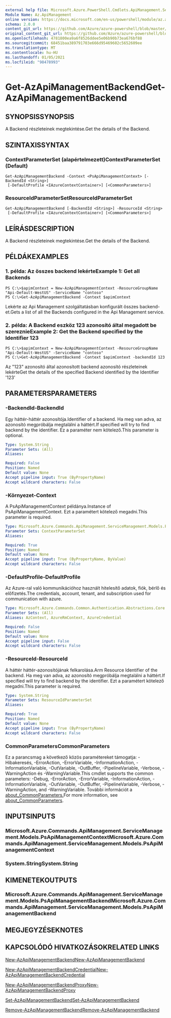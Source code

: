 ```yaml
---
external help file: Microsoft.Azure.PowerShell.Cmdlets.ApiManagement.ServiceManagement.dll-Help.xml
Module Name: Az.ApiManagement
online version: https://docs.microsoft.com/en-us/powershell/module/az.apimanagement/get-azapimanagementbackend
schema: 2.0.0
content_git_url: https://github.com/Azure/azure-powershell/blob/master/src/ApiManagement/ApiManagement/help/Get-AzApiManagementBackend.md
original_content_git_url: https://github.com/Azure/azure-powershell/blob/master/src/ApiManagement/ApiManagement/help/Get-AzApiManagementBackend.md
ms.openlocfilehash: 4781800ea9a6f8526ddee5e06b90b73ea676bf88
ms.sourcegitcommit: 68451baa389791703e666d95469602c5652609ee
ms.translationtype: MT
ms.contentlocale: hu-HU
ms.lasthandoff: 01/05/2021
ms.locfileid: "98478993"
---
```

# <span data-ttu-id="9ebd7-101">Get-AzApiManagementBackend</span><span class="sxs-lookup"><span data-stu-id="9ebd7-101">Get-AzApiManagementBackend</span></span>

## <span data-ttu-id="9ebd7-102">SYNOPSIS</span><span class="sxs-lookup"><span data-stu-id="9ebd7-102">SYNOPSIS</span></span>
<span data-ttu-id="9ebd7-103">A Backend részleteinek megtekintése.</span><span class="sxs-lookup"><span data-stu-id="9ebd7-103">Get the details of the Backend.</span></span>

## <span data-ttu-id="9ebd7-104">SZINTAXIS</span><span class="sxs-lookup"><span data-stu-id="9ebd7-104">SYNTAX</span></span>

### <span data-ttu-id="9ebd7-105">ContextParameterSet (alapértelmezett)</span><span class="sxs-lookup"><span data-stu-id="9ebd7-105">ContextParameterSet (Default)</span></span>
```
Get-AzApiManagementBackend -Context <PsApiManagementContext> [-BackendId <String>]
 [-DefaultProfile <IAzureContextContainer>] [<CommonParameters>]
```

### <span data-ttu-id="9ebd7-106">ResourceIdParameterSet</span><span class="sxs-lookup"><span data-stu-id="9ebd7-106">ResourceIdParameterSet</span></span>
```
Get-AzApiManagementBackend [-BackendId <String>] -ResourceId <String>
 [-DefaultProfile <IAzureContextContainer>] [<CommonParameters>]
```

## <span data-ttu-id="9ebd7-107">LEÍRÁS</span><span class="sxs-lookup"><span data-stu-id="9ebd7-107">DESCRIPTION</span></span>
<span data-ttu-id="9ebd7-108">A Backend részleteinek megtekintése.</span><span class="sxs-lookup"><span data-stu-id="9ebd7-108">Get the details of the Backend.</span></span>

## <span data-ttu-id="9ebd7-109">PÉLDÁK</span><span class="sxs-lookup"><span data-stu-id="9ebd7-109">EXAMPLES</span></span>

### <span data-ttu-id="9ebd7-110">1. példa: Az összes backend lekérte</span><span class="sxs-lookup"><span data-stu-id="9ebd7-110">Example 1: Get all Backends</span></span>
```
PS C:\>$apimContext = New-AzApiManagementContext -ResourceGroupName "Api-Default-WestUS" -ServiceName "contoso"
PS C:\>Get-AzApiManagementBackend -Context $apimContext
```

<span data-ttu-id="9ebd7-111">Lekérte az Api Management szolgáltatásban konfigurált összes backend-et.</span><span class="sxs-lookup"><span data-stu-id="9ebd7-111">Gets a list of all the Backends configured in the Api Management service.</span></span>

### <span data-ttu-id="9ebd7-112">2. példa: A Backend eszköz 123 azonosító által megadott be szereznie</span><span class="sxs-lookup"><span data-stu-id="9ebd7-112">Example 2: Get the Backend specified by the Identifier 123</span></span>
```
PS C:\>$apimContext = New-AzApiManagementContext -ResourceGroupName "Api-Default-WestUS" -ServiceName "contoso"
PS C:\>Get-AzApiManagementBackend -Context $apimContext -backendId 123
```

<span data-ttu-id="9ebd7-113">Az "123" azonosító által azonosított backend azonosító részleteinek lekérte</span><span class="sxs-lookup"><span data-stu-id="9ebd7-113">Get the details of the specified Backend identified by the Identifier '123'</span></span>

## <span data-ttu-id="9ebd7-114">PARAMETERS</span><span class="sxs-lookup"><span data-stu-id="9ebd7-114">PARAMETERS</span></span>

### <span data-ttu-id="9ebd7-115">-BackendId</span><span class="sxs-lookup"><span data-stu-id="9ebd7-115">-BackendId</span></span>
<span data-ttu-id="9ebd7-116">Egy háttér-háttér azonosítója.</span><span class="sxs-lookup"><span data-stu-id="9ebd7-116">Identifier of a backend.</span></span>
<span data-ttu-id="9ebd7-117">Ha meg van adva, az azonosító megpróbálja megtalálni a háttért.</span><span class="sxs-lookup"><span data-stu-id="9ebd7-117">If specified will try to find backend by the identifier.</span></span>
<span data-ttu-id="9ebd7-118">Ez a paraméter nem kötelező.</span><span class="sxs-lookup"><span data-stu-id="9ebd7-118">This parameter is optional.</span></span>

```yaml
Type: System.String
Parameter Sets: (All)
Aliases:

Required: False
Position: Named
Default value: None
Accept pipeline input: True (ByPropertyName)
Accept wildcard characters: False
```

### <span data-ttu-id="9ebd7-119">-Környezet</span><span class="sxs-lookup"><span data-stu-id="9ebd7-119">-Context</span></span>
<span data-ttu-id="9ebd7-120">A PsApiManagementContext példánya.</span><span class="sxs-lookup"><span data-stu-id="9ebd7-120">Instance of PsApiManagementContext.</span></span>
<span data-ttu-id="9ebd7-121">Ezt a paramétert kötelező megadni.</span><span class="sxs-lookup"><span data-stu-id="9ebd7-121">This parameter is required.</span></span>

```yaml
Type: Microsoft.Azure.Commands.ApiManagement.ServiceManagement.Models.PsApiManagementContext
Parameter Sets: ContextParameterSet
Aliases:

Required: True
Position: Named
Default value: None
Accept pipeline input: True (ByPropertyName, ByValue)
Accept wildcard characters: False
```

### <span data-ttu-id="9ebd7-122">-DefaultProfile</span><span class="sxs-lookup"><span data-stu-id="9ebd7-122">-DefaultProfile</span></span>
<span data-ttu-id="9ebd7-123">Az Azure-ral való kommunikációhoz használt hitelesítő adatok, fiók, bérlő és előfizetés.</span><span class="sxs-lookup"><span data-stu-id="9ebd7-123">The credentials, account, tenant, and subscription used for communication with azure.</span></span>

```yaml
Type: Microsoft.Azure.Commands.Common.Authentication.Abstractions.Core.IAzureContextContainer
Parameter Sets: (All)
Aliases: AzContext, AzureRmContext, AzureCredential

Required: False
Position: Named
Default value: None
Accept pipeline input: False
Accept wildcard characters: False
```

### <span data-ttu-id="9ebd7-124">-ResourceId</span><span class="sxs-lookup"><span data-stu-id="9ebd7-124">-ResourceId</span></span>
<span data-ttu-id="9ebd7-125">A háttér háttér-azonosítójának felkarolása.</span><span class="sxs-lookup"><span data-stu-id="9ebd7-125">Arm Resource Identifier of the backend.</span></span> <span data-ttu-id="9ebd7-126">Ha meg van adva, az azonosító megpróbálja megtalálni a háttért.</span><span class="sxs-lookup"><span data-stu-id="9ebd7-126">If specified will try to find backend by the identifier.</span></span> <span data-ttu-id="9ebd7-127">Ezt a paramétert kötelező megadni.</span><span class="sxs-lookup"><span data-stu-id="9ebd7-127">This parameter is required.</span></span>

```yaml
Type: System.String
Parameter Sets: ResourceIdParameterSet
Aliases:

Required: True
Position: Named
Default value: None
Accept pipeline input: True (ByPropertyName)
Accept wildcard characters: False
```

### <span data-ttu-id="9ebd7-128">CommonParameters</span><span class="sxs-lookup"><span data-stu-id="9ebd7-128">CommonParameters</span></span>
<span data-ttu-id="9ebd7-129">Ez a parancsmag a következő közös paramétereket támogatja: -Hibakeresés, -ErrorAction, -ErrorVariable, -InformationAction, -InformationVariable, -OutVariable, -OutBuffer, -PipelineVariable, -Verbose, -WarningAction és -WarningVariable.</span><span class="sxs-lookup"><span data-stu-id="9ebd7-129">This cmdlet supports the common parameters: -Debug, -ErrorAction, -ErrorVariable, -InformationAction, -InformationVariable, -OutVariable, -OutBuffer, -PipelineVariable, -Verbose, -WarningAction, and -WarningVariable.</span></span> <span data-ttu-id="9ebd7-130">További információt a [about_CommonParameters.](http://go.microsoft.com/fwlink/?LinkID=113216)</span><span class="sxs-lookup"><span data-stu-id="9ebd7-130">For more information, see [about_CommonParameters](http://go.microsoft.com/fwlink/?LinkID=113216).</span></span>

## <span data-ttu-id="9ebd7-131">INPUTS</span><span class="sxs-lookup"><span data-stu-id="9ebd7-131">INPUTS</span></span>

### <span data-ttu-id="9ebd7-132">Microsoft.Azure.Commands.ApiManagement.ServiceManagement.Models.PsApiManagementContext</span><span class="sxs-lookup"><span data-stu-id="9ebd7-132">Microsoft.Azure.Commands.ApiManagement.ServiceManagement.Models.PsApiManagementContext</span></span>

### <span data-ttu-id="9ebd7-133">System.String</span><span class="sxs-lookup"><span data-stu-id="9ebd7-133">System.String</span></span>

## <span data-ttu-id="9ebd7-134">KIMENETEK</span><span class="sxs-lookup"><span data-stu-id="9ebd7-134">OUTPUTS</span></span>

### <span data-ttu-id="9ebd7-135">Microsoft.Azure.Commands.ApiManagement.ServiceManagement.Models.PsApiManagementBackend</span><span class="sxs-lookup"><span data-stu-id="9ebd7-135">Microsoft.Azure.Commands.ApiManagement.ServiceManagement.Models.PsApiManagementBackend</span></span>

## <span data-ttu-id="9ebd7-136">MEGJEGYZÉSEK</span><span class="sxs-lookup"><span data-stu-id="9ebd7-136">NOTES</span></span>

## <span data-ttu-id="9ebd7-137">KAPCSOLÓDÓ HIVATKOZÁSOK</span><span class="sxs-lookup"><span data-stu-id="9ebd7-137">RELATED LINKS</span></span>

[<span data-ttu-id="9ebd7-138">New-AzApiManagementBackend</span><span class="sxs-lookup"><span data-stu-id="9ebd7-138">New-AzApiManagementBackend</span></span>](./New-AzApiManagementBackend.md)

[<span data-ttu-id="9ebd7-139">New-AzApiManagementBackendCredential</span><span class="sxs-lookup"><span data-stu-id="9ebd7-139">New-AzApiManagementBackendCredential</span></span>](./New-AzApiManagementBackendCredential.md)

[<span data-ttu-id="9ebd7-140">New-AzApiManagementBackendProxy</span><span class="sxs-lookup"><span data-stu-id="9ebd7-140">New-AzApiManagementBackendProxy</span></span>](./New-AzApiManagementBackendProxy.md)

[<span data-ttu-id="9ebd7-141">Set-AzApiManagementBackend</span><span class="sxs-lookup"><span data-stu-id="9ebd7-141">Set-AzApiManagementBackend</span></span>](./Set-AzApiManagementBackend.md)

[<span data-ttu-id="9ebd7-142">Remove-AzApiManagementBackend</span><span class="sxs-lookup"><span data-stu-id="9ebd7-142">Remove-AzApiManagementBackend</span></span>](./Remove-AzApiManagementBackend.md)
